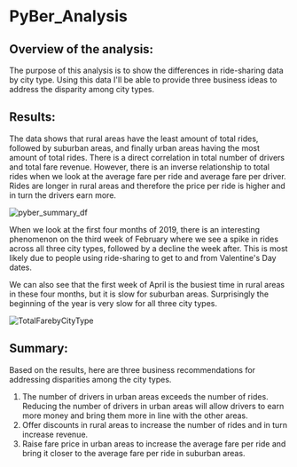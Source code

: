 # PyBer_Analysis

## Overview of the analysis: 

The purpose of this analysis is to show the differences in ride-sharing data by city type.  Using this data I'll be able to provide three business ideas to address the disparity among city types.

## Results: 

The data shows that rural areas have the least amount of total rides, followed by suburban areas, and finally urban areas having the most amount of total rides.  There is a direct correlation in total number of drivers and total fare revenue.  However, there is an inverse relationship to total rides when we look at the average fare per ride and average fare per driver.  Rides are longer in rural areas and therefore the price per ride is higher and in turn the drivers earn more.

![pyber_summary_df](https://user-images.githubusercontent.com/85706721/127753966-62eb89af-931c-4137-a312-dcde0c824288.png)

When we look at the first four months of 2019, there is an interesting phenomenon on the third week of February where we see a spike in rides across all three city types, followed by a decline the week after.  This is most likely due to people using ride-sharing to get to and from Valentine's Day dates.

We can also see that the first week of April is the busiest time in rural areas in these four months, but it is slow for suburban areas.  Surprisingly the beginning of the year is very slow for all three city types.

![TotalFarebyCityType](https://user-images.githubusercontent.com/85706721/127754012-03cf8172-04fe-40f3-aa49-aaade92a2d9a.png)

    
## Summary: 

Based on the results, here are three business recommendations for addressing disparities among the city types.
1. The number of drivers in urban areas exceeds the number of rides.  Reducing the number of drivers in urban areas will allow drivers to earn more money and bring them more in line with the other areas.
2. Offer discounts in rural areas to increase the number of rides and in turn increase revenue.
3. Raise fare price in urban areas to increase the average fare per ride and bring it closer to the average fare per ride in suburban areas.
